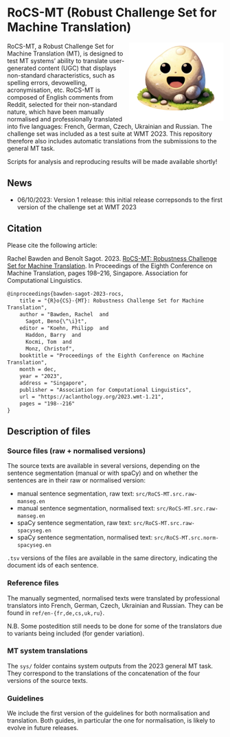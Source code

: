 # RoCS-MT (Robust Challenge Set for Machine Translation)

<img align="right" width="220" src="https://github.com/rbawden/RoCS-MT/blob/d1913e9534035772d3cae54d460bda65494643ba/img/rocs-mt-logo.png">

RoCS-MT, a Robust Challenge Set for Machine Translation (MT), is designed to test MT systems’ ability to translate user-generated content (UGC) that displays non-standard characteristics, such as spelling errors, devowelling, acronymisation, etc. RoCS-MT is composed of English comments from Reddit, selected for their non-standard nature, which have been manually normalised and professionally translated into five languages: French, German, Czech, Ukrainian and Russian. The challenge set was included as a test suite at WMT 2O23. This repository therefore also includes automatic translations from the submissions to the general MT task. 

Scripts for analysis and reproducing results will be made available shortly!

## News

- 06/10/2023: Version 1 release: this initial release correpsonds to the first version of the challenge set at WMT 2023

## Citation

Please cite the following article:

Rachel Bawden and Benoît Sagot. 2023. [RoCS-MT: Robustness Challenge Set for Machine Translation](https://aclanthology.org/2023.wmt-1.21/). In Proceedings of the Eighth Conference on Machine Translation, pages 198–216, Singapore. Association for Computational Linguistics.

```
@inproceedings{bawden-sagot-2023-rocs,
    title = "{R}o{CS}-{MT}: Robustness Challenge Set for Machine Translation",
    author = "Bawden, Rachel  and
      Sagot, Beno{\^\i}t",
    editor = "Koehn, Philipp  and
      Haddon, Barry  and
      Kocmi, Tom  and
      Monz, Christof",
    booktitle = "Proceedings of the Eighth Conference on Machine Translation",
    month = dec,
    year = "2023",
    address = "Singapore",
    publisher = "Association for Computational Linguistics",
    url = "https://aclanthology.org/2023.wmt-1.21",
    pages = "198--216"
}
```


## Description of files

### Source files (raw + normalised versions)
The source texts are available in several versions, depending on the sentence segmentation (manual or with spaCy) and on whether the sentences are in their raw or normalised version:
- manual sentence segmentation, raw text: `src/RoCS-MT.src.raw-manseg.en`
- manual sentence segmentation, normalised text: `src/RoCS-MT.src.raw-manseg.en`
- spaCy sentence segmentation, raw text: `src/RoCS-MT.src.raw-spacyseg.en`
- spaCy sentence segmentation, normalised text: `src/RoCS-MT.src.norm-spacyseg.en`

`.tsv` versions of the files are available in the same directory, indicating the document ids of each sentence.

### Reference files
The manually segmented, normalised texts were translated by professional translators into French, German, Czech, Ukrainian and Russian. They can be found in `ref/en-{fr,de,cs,uk,ru}`.

N.B. Some postedition still needs to be done for some of the translators due to variants being included (for gender variation).

### MT system translations
The `sys/` folder contains system outputs from the 2023 general MT task. They correspond to the translations of the concatenation of the four versions of the source texts.

### Guidelines

We include the first version of the guidelines for both normalisation and translation. Both guides, in particular the one for normalisation, is likely to evolve in future releases.
